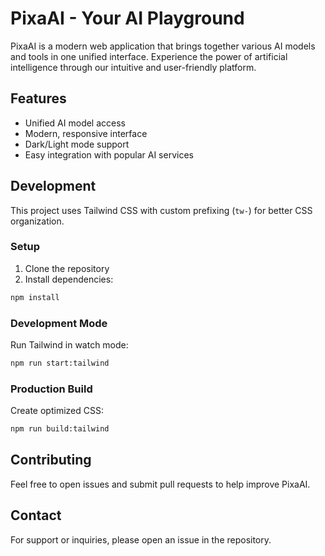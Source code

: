 # PixaAI - Your AI Playground

PixaAI is a modern web application that brings together various AI models and tools in one unified interface. Experience the power of artificial intelligence through our intuitive and user-friendly platform.

## Features

- Unified AI model access
- Modern, responsive interface
- Dark/Light mode support
- Easy integration with popular AI services

## Development

This project uses Tailwind CSS with custom prefixing (`tw-`) for better CSS organization.

### Setup

1. Clone the repository
2. Install dependencies:
```bash
npm install
```

### Development Mode

Run Tailwind in watch mode:
```bash
npm run start:tailwind
```

### Production Build

Create optimized CSS:
```bash
npm run build:tailwind
```

## Contributing

Feel free to open issues and submit pull requests to help improve PixaAI.

## Contact

For support or inquiries, please open an issue in the repository.